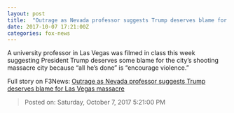 ```yaml
---
layout: post
title:  "Outrage as Nevada professor suggests Trump deserves blame for Las Vegas massacre"
date: 2017-10-07 17:21:00Z
categories: fox-news
---
```


A university professor in Las Vegas was filmed in class this week suggesting President Trump deserves some blame for the city’s shooting massacre city because “all he’s done” is “encourage violence.”


Full story on F3News: [Outrage as Nevada professor suggests Trump deserves blame for Las Vegas massacre](http://www.f3nws.com/n/dujRBG)

> Posted on: Saturday, October 7, 2017 5:21:00 PM
